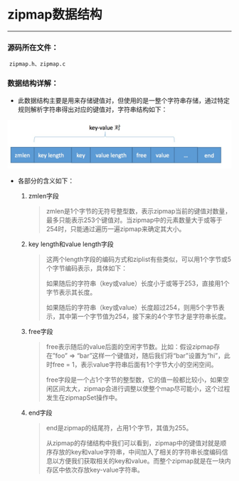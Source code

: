 # zipmap数据结构

---

### 源码所在文件：

​	`zipmap.h、zipmap.c`

### 数据结构详解：

- 此数据结构主要是用来存储键值对，但使用的是一整个字符串存储，通过特定规则解析字符串得出对应的键值对，字符串结构如下：

![](./images/5.png?raw=true)

- 各部分的含义如下：

  1. zmlen字段

     > zmlen是1个字节的无符号整型数，表示zipmap当前的键值对数量，最多只能表示253个键值对。当zipmap中的元素数量大于或等于254时，只能通过遍历一遍zipmap来确定其大小。

  2. key length和value length字段

     > 这两个length字段的编码方式和ziplist有些类似，可以用1个字节或5个字节编码表示，具体如下：
     >
     > 如果随后的字符串（key或value）长度小于或等于253，直接用1个字节表示其长度。
     >
     > 如果随后的字符串（key或value）长度超过254，则用5个字节表示，其中第一个字节值为254，接下来的4个字节才是字符串长度。

  3. free字段

     > free表示随后的value后面的空闲字节数。比如：假设zipmap存在”foo” => “bar”这样一个键值对，随后我们将“bar”设置为“hi”，此时free = 1，表示value字符串后面有1个字节大小的空闲空间。
     >
     > free字段是一个占1个字节的整型数，它的值一般都比较小，如果空闲区间太大，zipmap会进行调整以使整个map尽可能小，这个过程发生在zipmapSet操作中。

  4. end字段

     > end是zipmap的结尾符，占用1个字节，其值为255。
     >
     > 从zipmap的存储结构中我们可以看到，zipmap中的键值对就是顺序存放的key和value字符串，中间加入了相关的字符串长度编码信息以方便我们获取相关的key和value。而整个zipmap就是在一块内存区中依次存放key-value字符串。